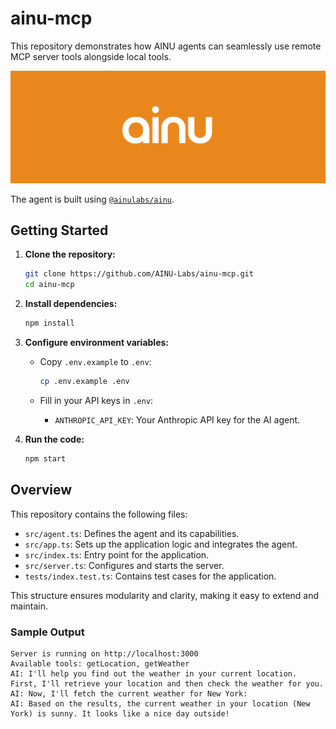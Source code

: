 # ainu-mcp

This repository demonstrates how AINU agents can seamlessly use remote MCP server tools alongside local tools.

![AINU Banner](/public/ainubanner.png)

The agent is built using [`@ainulabs/ainu`](https://github.com/AINU-Labs/ainu).

## Getting Started

1. **Clone the repository:**

   ```bash
   git clone https://github.com/AINU-Labs/ainu-mcp.git
   cd ainu-mcp
   ```

2. **Install dependencies:**

   ```bash
   npm install
   ```

3. **Configure environment variables:**

   - Copy `.env.example` to `.env`:

     ```bash
     cp .env.example .env
     ```

   - Fill in your API keys in `.env`:
     - `ANTHROPIC_API_KEY`: Your Anthropic API key for the AI agent.

4. **Run the code:**
   ```bash
   npm start
   ```

## Overview

This repository contains the following files:

- `src/agent.ts`: Defines the agent and its capabilities.
- `src/app.ts`: Sets up the application logic and integrates the agent.
- `src/index.ts`: Entry point for the application.
- `src/server.ts`: Configures and starts the server.
- `tests/index.test.ts`: Contains test cases for the application.

This structure ensures modularity and clarity, making it easy to extend and maintain.

### Sample Output

```
Server is running on http://localhost:3000
Available tools: getLocation, getWeather
AI: I'll help you find out the weather in your current location. First, I'll retrieve your location and then check the weather for you.
AI: Now, I'll fetch the current weather for New York:
AI: Based on the results, the current weather in your location (New York) is sunny. It looks like a nice day outside!
```
